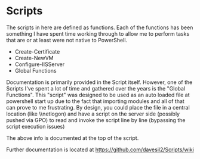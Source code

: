 # Scripts

The scripts in here are defined as functions.  Each of the functions has been something I have spent time working through to allow me to perform tasks that are or at least were not native to PowerShell.

* Create-Certificate
* Create-NewVM
* Configure-IISServer
* Global Functions

Documentation is primarily provided in the Script itself.  However, one of the Scripts I've spent a lot of time and gathered over the years is the "Global Functions".  This "script" was designed to be used as an auto loaded file at powershell start up due to the fact that importing modules and all of that can prove to me frustrating.  By design, you could place the file in a central location (like \\<domain>\netlogon\) and have a script on the server side (possibly pushed via GPO) to read and invoke the script line by line (bypassing the script execution issues)

The above info is documented at the top of the script.

Further documentation is located at https://github.com/davesil2/Scripts/wiki

